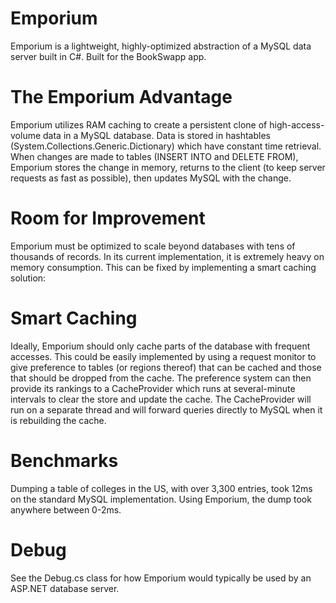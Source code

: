 # Emporium
Emporium is a lightweight, highly-optimized abstraction of a MySQL data server built in C#. Built for the BookSwapp app.

# The Emporium Advantage
Emporium utilizes RAM caching to create a persistent clone of high-access-volume data in a MySQL database. Data is stored in hashtables (System.Collections.Generic.Dictionary) which have constant time retrieval. When changes are made to tables (INSERT INTO and DELETE FROM), Emporium stores the change in memory, returns to the client (to keep server requests as fast as possible), then updates MySQL with the change.

# Room for Improvement
Emporium must be optimized to scale beyond databases with tens of thousands of records. In its current implementation, it is extremely heavy on memory consumption. This can be fixed by implementing a smart caching solution:

# Smart Caching
Ideally, Emporium should only cache parts of the database with frequent accesses. This could be easily implemented by using a request monitor to give preference to tables (or regions thereof) that can be cached and those that should be dropped from the cache. The preference system can then provide its rankings to a CacheProvider which runs at several-minute intervals to clear the store and update the cache. The CacheProvider will run on a separate thread and will forward queries directly to MySQL when it is rebuilding the cache.

# Benchmarks
Dumping a table of colleges in the US, with over 3,300 entries, took 12ms on the standard MySQL implementation. Using Emporium, the dump took anywhere between 0-2ms.

# Debug
See the Debug.cs class for how Emporium would typically be used by an ASP.NET database server.
